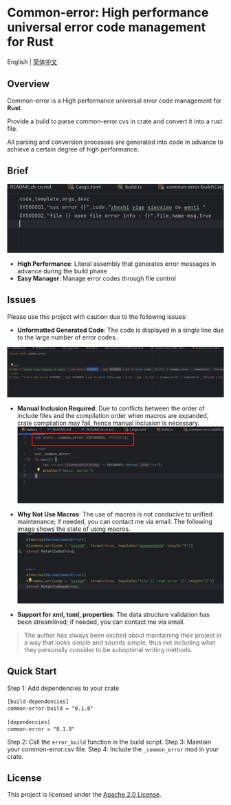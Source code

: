 # Common-error: High performance universal error code management for Rust

English | [简体中文](README)

## Overview

Common-error is a High performance universal error code management for **Rust**.

Provide a build to parse common-error.cvs in crate and convert it into a rust file.

All parsing and conversion processes are generated into code in advance to achieve a certain degree of high performance.

## Brief

![CSV.eg](assets/template.png)

- **High Performance**: Literal assembly that generates error messages in advance during the build phase
- **Easy Manager**: Manage error codes through file control

## Issues

Please use this project with caution due to the following issues:

- **Unformatted Generated Code**: The code is displayed in a single line due to the large number of error codes.

![Unformatted](assets/_common_error.png)

- **Manual Inclusion Required**: Due to conflicts between the order of include files and the compilation order when
  macros are expanded, crate compilation may fail, hence manual inclusion is necessary.
  ![Unformatted](assets/use_demo.png)

- **Why Not Use Macros**: The use of macros is not conducive to unified maintenance; if needed, you can contact me via
  email. The following image shows the state of using macros.
  ![Unformatted](assets/use_macro.png)

- **Support for xml, toml, properties**: The data structure validation has been streamlined; if needed, you can contact
  me via email.

> The author has always been excited about maintaining their project in a way that looks simple and sounds simple, thus
> not including what they personally consider to be suboptimal writing methods.

## Quick Start

Step 1: Add dependencies to your crate

```chatinput
[build-dependencies]
common-error-build = "0.1.0"

[dependencies]
common-error = "0.1.0"
```

Step 2: Call the `error_build` function in the build script.
Step 3: Maintain your common-error.csv file.
Step 4: Include the `_common_error` mod in your crate.

## License

This project is licensed under the [Apache 2.0 License](LICENSE).
